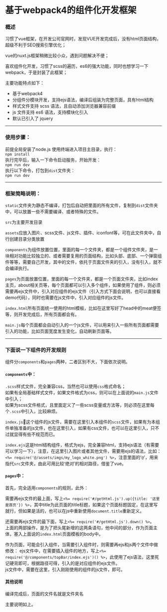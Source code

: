 # 基于webpack4的组件化开发框架
### 概述
习惯了vue框架，在开发公司官网时，发现VUE开发完成后，没有html页面结构，超级不利于SEO搜索引擎优化；

vue的nuxt.js框架稍微比较小众，遇到问题解决不便；

喜欢组件化开发，习惯了scss的遍历，es6的强大功能，同时也想学习一下webpack，于是封装了此框架；

主要功能特点如下：

- 基于webpack4
- 分组件分模块开发，支持ejs语法，编译后组装为完整页面，具有html结构
- 样式文件支持 scss 语法，且自动添加浏览器兼容前缀
- js 文件支持 es6 语法，支持模块化引入
- 默认已引入了 jquery

---

### 使用步骤：
前提全局安装了node.js
使用终端进入项目主目录，执行：  
```npm install```  
执行完毕后，输入一下命令启动服务，开始开发：  
```npm run dev```  
执行以下命令，打包到```dist```文件夹：  
```npm run dev```  

---

### 框架简略说明：
```static```文件夹为静态不编译，打包后自动把里面的所有文件，复制到```dist```文件夹中，可以放置一些不需要编译、或者特殊的文件。


```src```为主要开发目录


```assets```应放入图片、scss文件、js文件、插件、iconfont等，可在此文件夹中，自行创建目录分类放置

```components```为组件放置位置，里面的每一个文件夹，都是一个组件文件夹，是一块相对功能比较独立的、或者需要复用的页面结构，比如头部、底部、一个弹窗组件等等，需要自己开发，其中的文件，依托于页面文件夹的引入，没有引入，就不会编译执行。

```pages```为页面放置位置，里面的每一个文件夹，都是一个页面文件夹，比如index主页，about相关页等，每个页面都可以引入多个组件，如果使用了组件，则必须需要再ejs文件中，引入对应组件的ejs文件（引入方式下面会说明，也可以直接看demo代码），同时也需要在js文件中，引入对应组件的js文件。

```index.html```所有页面统一使用的html模板，比如在这里写好了head中的meat便签等，则开发完成后，所有页面都会有。

```main.js```每个页面都会自动引入的一个js文件，可以用来引入一些所有页面都需要引入的功能，比如页面宽度发生变化，自动刷新页面等。

---

### 下面说一下组件的开发规则
组件分```components```和```pages```两种，二者区别不大，下面依次说明。

#### ```components```中：
```.scss```样式文件，完全兼容css，当然也可以使用```css```格式命名；  
如果有全局基础样式文件，如果文件格式为css，则可以在上面说的```main.js```文件中引入；  
如果为scss文件格式，且里面定义了一些scss变量或方法等，则必须在这里每个```.scss```中引入，比较麻烦。

```index.js```这个组件的js文件，需要在这里引入本组件的```scss```文件，如果有为本组件单独准备的js文件，也在这里引入，如果有css文件，也可以在这里引入，只不过就显得有些不规范而已。

```index.ejs```这是html结构组件，格式为ejs，完全兼容html，支持ejs语法（有需要可以学习一下），注意，在这里引入图片或者其他文件，需要用ejs的语法，比如：```<%= require('@/assets/imgs/my_logo_white.png') %>```，注意里面的'```@```'，用来指代```src```文件夹，由此可用比较‘绝对’的相对路径，借鉴了vue。

#### ```pages```中：
首先，完全适用```components```的规则，此外：

需要再ejs文件的最上面，写上```<%= require('#/getHtml.js').up({title: '这里是首页'}) %>```，其中title为此页面的title标题，如果这个页面标题固定，在这里写就行，但如果是活的，也可以在js中重新使用```document.title```重新定义。

还需要再ejs文件的最下面，写上```<%= require('#/getHtml.js').down() %>```。  
上面的两部操作，是为了把头尾新增的这两条语句，他中间的部分，作为页面主体，塞入上面说的```index.html```页面模板的body中。

作为页面，可能会引入组件，当需要引入组件时，则需要再ejs和js两个文件中做修改：
ejs文件中，在需要插入组件的地方，写上```<%= require('@/components/topBar/index.ejs')() %>```，此使用了ejs语法，这里死记硬背即可，根据路径可得，引入的是对应组件的ejs文件。  
js文件中，需要在这里，引入刚刚使用的组件的js文件，即可。

#### 其他说明
编译完成后，页面的文件名就是文件夹名

主要说明如上。